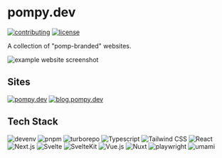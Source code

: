 # pompy.dev

[![contributing](https://img.shields.io/badge/contributing-yellow?style=for-the-badge)](./CONTRIBUTING.md)
[![license](https://img.shields.io/github/license/pompydev/pompy.dev?style=for-the-badge&color=yellow)](./LICENSE)

A collection of "pomp-branded" websites.

![example website screenshot](./.github/img/pompydev.avif)

## Sites

[![pompy.dev](https://img.shields.io/badge/pompy.dev-gray?style=for-the-badge)](https://pompy.dev)
[![blog.pompy.dev](https://img.shields.io/badge/blog.pompy.dev-gray?style=for-the-badge)](https://blog.pompy.dev)

## Tech Stack

![devenv](https://img.shields.io/badge/devenv-222?style=for-the-badge)
![pnpm](https://img.shields.io/badge/pnpm-222?style=for-the-badge&logo=pnpm)
![turborepo](https://img.shields.io/badge/turborepo-222?style=for-the-badge&logo=turborepo)
![Typescript](https://img.shields.io/badge/typescript-222?style=for-the-badge&logo=typescript)
![Tailwind CSS](https://img.shields.io/badge/tailwind_css-222?style=for-the-badge&logo=tailwindcss)
![React](https://img.shields.io/badge/react-222?style=for-the-badge&logo=react)
![Next.js](https://img.shields.io/badge/next.js-222?style=for-the-badge&logo=nextdotjs)
![Svelte](https://img.shields.io/badge/svelte-222?style=for-the-badge&logo=svelte)
![SvelteKit](https://img.shields.io/badge/sveltekit-222?style=for-the-badge&logo=svelte)
![Vue.js](https://img.shields.io/badge/vue-222?style=for-the-badge&logo=vuedotjs)
![Nuxt](https://img.shields.io/badge/nuxt-222?style=for-the-badge&logo=nuxt)
![playwright](https://img.shields.io/badge/playwright-222?style=for-the-badge)
![umami](https://img.shields.io/badge/umami-222?style=for-the-badge&logo=umami)
